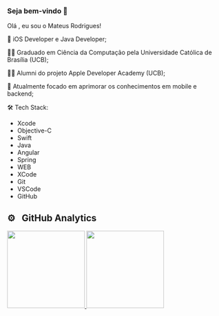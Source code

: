 ### Seja bem-vindo 👋

Olá , eu sou o Mateus Rodrigues!

🔭 iOS Developer e Java Developer;

🧑‍🎓 Graduado em Ciência da Computação pela Universidade Católica de Brasília (UCB);

👨‍💻 Alumni do projeto Apple Developer Academy (UCB);

🌱 Atualmente focado em aprimorar os conhecimentos em mobile e backend;



🛠  Tech Stack:

- Xcode
- Objective-C
- Swift
- Java
- Angular
- Spring
- WEB
- XCode  
- Git  
- VSCode
- GitHub

## ⚙️ &nbsp; GitHub Analytics

<div>
<a href="https://github.com/mateusRodriguesSantos">
  <img height="180em" src="https://github-readme-stats-eight-theta.vercel.app/api?username=mateusRodriguesSantos&show_icons=true&theme=algolia&count_private=true"/>
  <img height="180em" src="https://github-readme-stats-eight-theta.vercel.app/api/top-langs/?username=mateusRodriguesSantos&layout=compact&langs_count=8&theme=algolia&include_all_commits=true&count_private=true"/>
</a>
</div>

